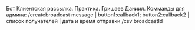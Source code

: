 Бот Клиентская рассылка. Практика.
Гришаев Даниил.
Комманды для админа:
/createbroadcast message | button1:callback1; button2:callback2 | список получателей | дата и время отправки
/csv broadcastId

